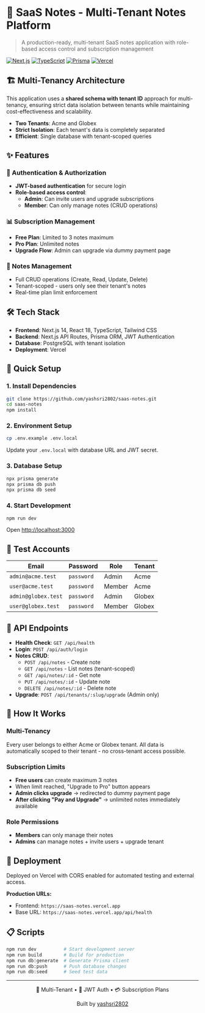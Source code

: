 # 📝 SaaS Notes - Multi-Tenant Notes Platform

> A production-ready, multi-tenant SaaS notes application with role-based access control and subscription management

[![Next.js](https://img.shields.io/badge/Next.js-14.0-black?style=for-the-badge&logo=next.js)](https://nextjs.org/)
[![TypeScript](https://img.shields.io/badge/TypeScript-5.0-blue?style=for-the-badge&logo=typescript)](https://www.typescriptlang.org/)
[![Prisma](https://img.shields.io/badge/Prisma-Latest-2D3748?style=for-the-badge&logo=prisma)](https://prisma.io/)
[![Vercel](https://img.shields.io/badge/Vercel-Deployed-black?style=for-the-badge&logo=vercel)](https://vercel.com/)

## 🏗️ Multi-Tenancy Architecture

This application uses a **shared schema with tenant ID** approach for multi-tenancy, ensuring strict data isolation between tenants while maintaining cost-effectiveness and scalability.

- **Two Tenants**: Acme and Globex
- **Strict Isolation**: Each tenant's data is completely separated
- **Efficient**: Single database with tenant-scoped queries

## ✨ Features

### 🔐 Authentication & Authorization
- **JWT-based authentication** for secure login
- **Role-based access control**:
  - **Admin**: Can invite users and upgrade subscriptions
  - **Member**: Can only manage notes (CRUD operations)

### 📊 Subscription Management
- **Free Plan**: Limited to 3 notes maximum
- **Pro Plan**: Unlimited notes
- **Upgrade Flow**: Admin can upgrade via dummy payment page

### 📝 Notes Management
- Full CRUD operations (Create, Read, Update, Delete)
- Tenant-scoped - users only see their tenant's notes
- Real-time plan limit enforcement

## 🛠️ Tech Stack

- **Frontend**: Next.js 14, React 18, TypeScript, Tailwind CSS
- **Backend**: Next.js API Routes, Prisma ORM, JWT Authentication
- **Database**: PostgreSQL with tenant isolation
- **Deployment**: Vercel

## 🚀 Quick Setup

### 1. Install Dependencies
```bash
git clone https://github.com/yashsri2802/saas-notes.git
cd saas-notes
npm install
```

### 2. Environment Setup
```bash
cp .env.example .env.local
```

Update your `.env.local` with database URL and JWT secret.

### 3. Database Setup
```bash
npx prisma generate
npx prisma db push
npx prisma db seed
```

### 4. Start Development
```bash
npm run dev
```

Open [http://localhost:3000](http://localhost:3000)

## 👥 Test Accounts

| Email | Password | Role | Tenant |
|-------|----------|------|---------|
| `admin@acme.test` | `password` | Admin | Acme |
| `user@acme.test` | `password` | Member | Acme |
| `admin@globex.test` | `password` | Admin | Globex |
| `user@globex.test` | `password` | Member | Globex |

## 🔌 API Endpoints

- **Health Check**: `GET /api/health`
- **Login**: `POST /api/auth/login`
- **Notes CRUD**: 
  - `POST /api/notes` - Create note
  - `GET /api/notes` - List notes (tenant-scoped)
  - `GET /api/notes/:id` - Get note
  - `PUT /api/notes/:id` - Update note
  - `DELETE /api/notes/:id` - Delete note
- **Upgrade**: `POST /api/tenants/:slug/upgrade` (Admin only)

## 🎯 How It Works

### Multi-Tenancy
Every user belongs to either Acme or Globex tenant. All data is automatically scoped to their tenant - no cross-tenant access possible.

### Subscription Limits
- **Free users** can create maximum 3 notes
- When limit reached, "Upgrade to Pro" button appears
- **Admin clicks upgrade** → redirected to dummy payment page
- **After clicking "Pay and Upgrade"** → unlimited notes immediately available

### Role Permissions
- **Members** can only manage their notes
- **Admins** can manage notes + invite users + upgrade tenant

## 🚀 Deployment

Deployed on Vercel with CORS enabled for automated testing and external access.

**Production URLs:**
- Frontend: `https://saas-notes.vercel.app`
- Base URL: `https://saas-notes.vercel.app/api/health`

## 📋 Scripts

```bash
npm run dev          # Start development server
npm run build        # Build for production
npm run db:generate  # Generate Prisma client
npm run db:push      # Push database changes
npm run db:seed      # Seed test data
```

---

<div align="center">
  <p>🏢 Multi-Tenant • 🔐 JWT Auth • 💳 Subscription Plans</p>
  <p>Built by <a href="https://github.com/yashsri2802">yashsri2802</a></p>
</div>

